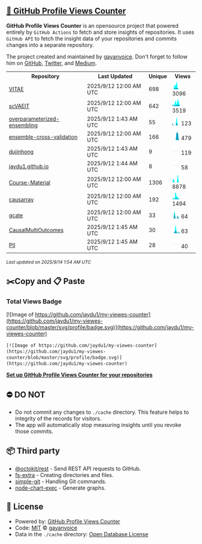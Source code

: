 ## [🚀 GitHub Profile Views Counter](https://github.com/gayanvoice/github-profile-views-counter)
**GitHub Profile Views Counter** is an opensource project that powered entirely by  `GitHub Actions` to fetch and store insights of repositories.
It uses `GitHub API` to fetch the insight data of your repositories and commits changes into a separate repository.

The project created and maintained by [gayanvoice](https://github.com/gayanvoice). Don't forget to follow him on [GitHub](https://github.com/gayanvoice), [Twitter](https://twitter.com/gayanvoice), and [Medium](https://gayanvoice.medium.com/).

<table>
	<tr>
		<th>
			Repository
		</th>
		<th>
			Last Updated
		</th>
		<th>
			Unique
		</th>
		<th>
			Views
		</th>
	</tr>
	<tr>
		<td>
			<a href="https://github.com/jaydu1/my-viewes-counter/tree/master/readme/237868661/week.md">
				VITAE
			</a>
		</td>
		<td>
			2025/9/12 12:00 AM UTC
		</td>
		<td>
			698
		</td>
		<td>
			<img alt="Response time graph" src="https://github.com/jaydu1/my-viewes-counter/raw/master/graph/237868661/small/week.png" height="20"> 3096
		</td>
	</tr>
	<tr>
		<td>
			<a href="https://github.com/jaydu1/my-viewes-counter/tree/master/readme/462010436/week.md">
				scVAEIT
			</a>
		</td>
		<td>
			2025/9/12 12:00 AM UTC
		</td>
		<td>
			642
		</td>
		<td>
			<img alt="Response time graph" src="https://github.com/jaydu1/my-viewes-counter/raw/master/graph/462010436/small/week.png" height="20"> 3519
		</td>
	</tr>
	<tr>
		<td>
			<a href="https://github.com/jaydu1/my-viewes-counter/tree/master/readme/531928405/week.md">
				overparameterized-ensembling
			</a>
		</td>
		<td>
			2025/9/12 1:43 AM UTC
		</td>
		<td>
			55
		</td>
		<td>
			<img alt="Response time graph" src="https://github.com/jaydu1/my-viewes-counter/raw/master/graph/531928405/small/week.png" height="20"> 123
		</td>
	</tr>
	<tr>
		<td>
			<a href="https://github.com/jaydu1/my-viewes-counter/tree/master/readme/703793347/week.md">
				ensemble-cross-validation
			</a>
		</td>
		<td>
			2025/9/12 12:00 AM UTC
		</td>
		<td>
			166
		</td>
		<td>
			<img alt="Response time graph" src="https://github.com/jaydu1/my-viewes-counter/raw/master/graph/703793347/small/week.png" height="20"> 479
		</td>
	</tr>
	<tr>
		<td>
			<a href="https://github.com/jaydu1/my-viewes-counter/tree/master/readme/364835133/week.md">
				dujinhong
			</a>
		</td>
		<td>
			2025/9/12 1:43 AM UTC
		</td>
		<td>
			9
		</td>
		<td>
			<img alt="Response time graph" src="https://github.com/jaydu1/my-viewes-counter/raw/master/graph/364835133/small/week.png" height="20"> 119
		</td>
	</tr>
	<tr>
		<td>
			<a href="https://github.com/jaydu1/my-viewes-counter/tree/master/readme/183219516/week.md">
				jaydu1.github.io
			</a>
		</td>
		<td>
			2025/9/12 1:44 AM UTC
		</td>
		<td>
			8
		</td>
		<td>
			<img alt="Response time graph" src="https://github.com/jaydu1/my-viewes-counter/raw/master/graph/183219516/small/week.png" height="20"> 58
		</td>
	</tr>
	<tr>
		<td>
			<a href="https://github.com/jaydu1/my-viewes-counter/tree/master/readme/183444594/week.md">
				Course-Material
			</a>
		</td>
		<td>
			2025/9/12 12:00 AM UTC
		</td>
		<td>
			1306
		</td>
		<td>
			<img alt="Response time graph" src="https://github.com/jaydu1/my-viewes-counter/raw/master/graph/183444594/small/week.png" height="20"> 8878
		</td>
	</tr>
	<tr>
		<td>
			<a href="https://github.com/jaydu1/my-viewes-counter/tree/master/readme/742555575/week.md">
				causarray
			</a>
		</td>
		<td>
			2025/9/12 12:00 AM UTC
		</td>
		<td>
			192
		</td>
		<td>
			<img alt="Response time graph" src="https://github.com/jaydu1/my-viewes-counter/raw/master/graph/742555575/small/week.png" height="20"> 1494
		</td>
	</tr>
	<tr>
		<td>
			<a href="https://github.com/jaydu1/my-viewes-counter/tree/master/readme/627412890/week.md">
				gcate
			</a>
		</td>
		<td>
			2025/9/12 12:00 AM UTC
		</td>
		<td>
			33
		</td>
		<td>
			<img alt="Response time graph" src="https://github.com/jaydu1/my-viewes-counter/raw/master/graph/627412890/small/week.png" height="20"> 64
		</td>
	</tr>
	<tr>
		<td>
			<a href="https://github.com/jaydu1/my-viewes-counter/tree/master/readme/803707176/week.md">
				CausalMultiOutcomes
			</a>
		</td>
		<td>
			2025/9/12 1:45 AM UTC
		</td>
		<td>
			30
		</td>
		<td>
			<img alt="Response time graph" src="https://github.com/jaydu1/my-viewes-counter/raw/master/graph/803707176/small/week.png" height="20"> 63
		</td>
	</tr>
	<tr>
		<td>
			<a href="https://github.com/jaydu1/my-viewes-counter/tree/master/readme/908646100/week.md">
				PII
			</a>
		</td>
		<td>
			2025/9/12 1:45 AM UTC
		</td>
		<td>
			28
		</td>
		<td>
			<img alt="Response time graph" src="https://github.com/jaydu1/my-viewes-counter/raw/master/graph/908646100/small/week.png" height="20"> 40
		</td>
	</tr>
</table>

<small><i>Last updated on 2025/9/14 1:54 AM UTC</i></small>

## ✂️Copy and 📋 Paste
### Total Views Badge
[![Image of https://github.com/jaydu1/my-viewes-counter](https://github.com/jaydu1/my-viewes-counter/blob/master/svg/profile/badge.svg)](https://github.com/jaydu1/my-viewes-counter)

```readme
[![Image of https://github.com/jaydu1/my-viewes-counter](https://github.com/jaydu1/my-viewes-counter/blob/master/svg/profile/badge.svg)](https://github.com/jaydu1/my-viewes-counter)
```
[**Set up GitHub Profile Views Counter for your repositories**](https://github.com/gayanvoice/github-profile-views-counter)
## ⛔ DO NOT
- Do not commit any changes to `./cache` directory. This feature helps to integrity of the records for visitors.
- The app will automatically stop measuring insights until you revoke those commits.
## 📦 Third party

- [@octokit/rest](https://www.npmjs.com/package/@octokit/rest) - Send REST API requests to GitHub.
- [fs-extra](https://www.npmjs.com/package/fs-extra) - Creating directories and files.
- [simple-git](https://www.npmjs.com/package/simple-git) - Handling Git commands.
- [node-chart-exec](https://www.npmjs.com/package/node-chart-exec) - Generate graphs.
## 📄 License
- Powered by: [GitHub Profile Views Counter](https://github.com/gayanvoice/github-profile-views-counter)
- Code: [MIT](./LICENSE) © [gayanvoice](https://github.com/gayanvoice)
- Data in the `./cache` directory: [Open Database License](https://opendatacommons.org/licenses/odbl/1-0/)